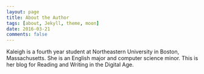```yaml
---
layout: page
title: About the Author
tags: [about, Jekyll, theme, moon]
date: 2016-03-21
comments: false
---
```


Kaleigh is a fourth year student at Northeastern University in Boston, Massachusetts. She is an English major and computer science minor. This is her blog for Reading and Writing in the Digital Age.
